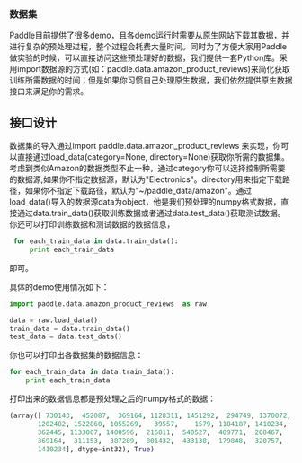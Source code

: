 ### 数据集

Paddle目前提供了很多demo，且各demo运行时需要从原生网站下载其数据，并进行复杂的预处理过程，整个过程会耗费大量时间。同时为了方便大家用Paddle做实验的时候，可以直接访问这些预处理好的数据，我们提供一套Python库。采用import数据源的方式(如：paddle.data.amazon_product_reviews)来简化获取训练所需数据的时间；但是如果你习惯自己处理原生数据，我们依然提供原生数据接口来满足你的需求。

## 接口设计
数据集的导入通过import paddle.data.amazon_product_reviews 来实现，你可以直接通过load_data(category=None,
directory=None)获取你所需的数据集。考虑到类似Amazon的数据类型不止一种，通过category你可以选择控制所需要的数据源;如果你不指定数据源，默认为"Electronics"。directory用来指定下载路径，如果你不指定下载路径，默认为"~/paddle_data/amazon"。通过load_data()导入的数据源data为object，他是我们预处理的numpy格式数据，直接通过data.train_data()获取训练数据或者通过data.test_data()获取测试数据。你还可以打印训练数据和测试数据的数据信息，
```python
 for each_train_data in data.train_data():
     print each_train_data
```
即可。

具体的demo使用情况如下：
```python
import paddle.data.amazon_product_reviews  as raw

data = raw.load_data()
train_data = data.train_data()
test_data = data.test_data()
```
你也可以打印出各数据集的数据信息：
```python
for each_train_data in data.train_data():
    print each_train_data
```
打印出来的数据信息都是预处理之后的numpy格式的数据：
```python
(array([ 730143,  452087,  369164, 1128311, 1451292,  294749, 1370072,
       1202482, 1522860, 1055269,   39557,    1579, 1184187, 1410234,
       362445, 1133007, 1400596,  216811,  540527,  489771,  208467,
       369164,  311153,  387289,  801432,  433138,  179848,  320757,
       1410234], dtype=int32), True)
```

